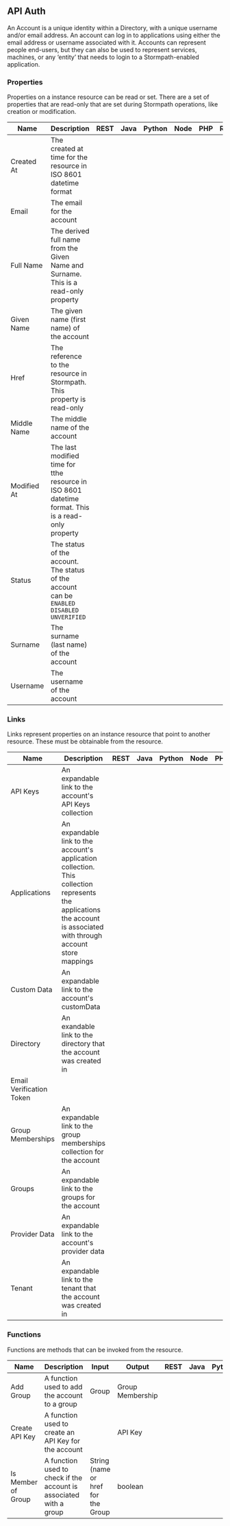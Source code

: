 ## API Auth

An Account is a unique identity within a Directory, with a unique username and/or email address. An account can log in to applications using either the email address or username associated with it. Accounts can represent people end-users, but they can also be used to represent services, machines, or any ‘entity’ that needs to login to a Stormpath-enabled application.

### Properties

Properties on a instance resource can be read or set.  There are a set of properties that are read-only that are set during Stormpath operations, like creation or modification.  

| Name  | Description   | REST  | Java  | Python    | Node  | PHP   | Ruby  |
| ----  | -----------   | ----  | ----  | ------    | ----  | ---   | ----  |
| Created At | The created at time for the resource in ISO 8601 datetime format |  |  |  |  |  |  |
| Email | The email for the account |  |  |  |  |  |  |
| Full Name | The derived full name from the Given Name and Surname.  This is a read-only property |  |  |  |  |  |  |
| Given Name | The given name (first name) of the account |  |  |  |  |  |  |
| Href | The reference to the resource in Stormpath. This property is read-only |  |  |  |  |  |  |
| Middle Name | The middle name of the account |  |  |  |  |  |  |
| Modified At | The last modified time for tthe resource in ISO 8601 datetime format.  This is a read-only property |  |  |  |  |  |  |
| Status | The status of the account.  The status of the account can be `ENABLED` `DISABLED` `UNVERIFIED` |  |  |  |  |  |  |
| Surname | The surname (last name) of the account |  |  |  |  |  |  |
| Username | The username of the account |  |  |  |  |  |  |

### Links

Links represent properties on an instance resource that point to another resource.  These must be obtainable from the resource.

| Name  | Description   | REST  | Java  | Python    | Node  | PHP   | Ruby  |
| ----  | -----------   | ----  | ----  | ------    | ----  | ---   | ----  |
| API Keys | An expandable link to the account's API Keys collection  |  |  |  |  |  |  |
| Applications | An expandable link to the account's application collection.  This collection represents the applications the account is associated with through account store mappings  |  |  |  |  |  |  |
| Custom Data | An expandable link to the account's customData  |  |  |  |  |  |  |
| Directory | An exandable link to the directory that the account was created in  |  |  |  |  |  |  |
| Email Verification Token | 
| Group Memberships | An expandable link to the group memberships collection for the account  |  |  |  |  |  |  |
| Groups | An expandable link to the groups for the account  |  |  |  |  |  |  |
| Provider Data | An expandable link to the account's provider data  |  |  |  |  |  |  |
| Tenant | An expandable link to the tenant that the account was created in  |  |  |  |  |  |  |

### Functions

Functions are methods that can be invoked from the resource. 

| Name  | Description   | Input | Output  | REST    | Java  | Python    | Node  | PHP   | Ruby  |
| ----  | -----------   | ----- | ------  | ----    | ----  | ------    | ----  | ---   | ----  |
| Add Group | A function used to add the account to a group | Group | Group Membership |  |  |  |  |  |  |
| Create API Key | A function used to create an API Key for the account | | API Key |  |  |  |  |  |  |
| Is Member of Group | A function used to check if the account is associated with a group | String (name or href for the Group | boolean |  |  |  |  |  |  |
